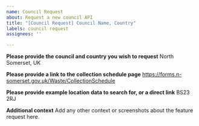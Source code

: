```yaml
---
name: Council Request
about: Request a new council API
title: "[Council Request] Council Name, Country"
labels: council request
assignees: ''

---
```


**Please provide the council and country you wish to request**
North Somerset, UK

**Please provide a link to the collection schedule page**
https://forms.n-somerset.gov.uk/Waste/CollectionSchedule

**Please provide example location data to search for, or a direct link**
BS23 2RJ 

**Additional context**
Add any other context or screenshots about the feature request here.
